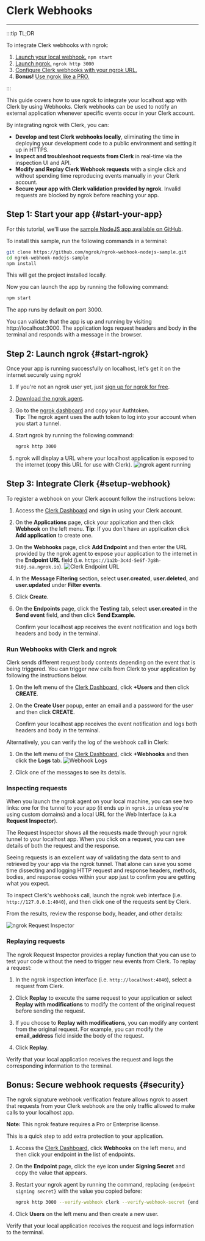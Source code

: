# Clerk Webhooks
------------

:::tip TL;DR

To integrate Clerk webhooks with ngrok:
1. [Launch your local webhook.](#start-your-app) `npm start`
1. [Launch ngrok.](#start-ngrok) `ngrok http 3000`
1. [Configure Clerk webhooks with your ngrok URL.](#setup-webhook)
1. **Bonus!** [Use ngrok like a PRO.](#security)

:::


This guide covers how to use ngrok to integrate your localhost app with Clerk by using Webhooks.
Clerk webhooks can be used to notify an external application whenever specific events occur in your Clerk account. 

By integrating ngrok with Clerk, you can:

- **Develop and test Clerk webhooks locally**, eliminating the time in deploying your development code to a public environment and setting it up in HTTPS.
- **Inspect and troubleshoot requests from Clerk** in real-time via the inspection UI and API.
- **Modify and Replay Clerk Webhook requests** with a single click and without spending time reproducing events manually in your Clerk account.
- **Secure your app with Clerk validation provided by ngrok**. Invalid requests are blocked by ngrok before reaching your app.


## **Step 1**: Start your app {#start-your-app}

For this tutorial, we'll use the [sample NodeJS app available on GitHub](https://github.com/ngrok/ngrok-webhook-nodejs-sample). 

To install this sample, run the following commands in a terminal:

```bash
git clone https://github.com/ngrok/ngrok-webhook-nodejs-sample.git
cd ngrok-webhook-nodejs-sample
npm install
```

This will get the project installed locally.

Now you can launch the app by running the following command: 

```bash
npm start
```

The app runs by default on port 3000. 

You can validate that the app is up and running by visiting http://localhost:3000. The application logs request headers and body in the terminal and responds with a message in the browser.


## **Step 2**: Launch ngrok {#start-ngrok}

Once your app is running successfully on localhost, let's get it on the internet securely using ngrok! 

1. If you're not an ngrok user yet, just [sign up for ngrok for free](https://ngrok.com/signup).

1. [Download the ngrok agent](https://ngrok.com/download).

1. Go to the [ngrok dashboard](https://dashboard.ngrok.com) and copy your Authtoken. <br />
    **Tip:** The ngrok agent uses the auth token to log into your account when you start a tunnel.
    
1. Start ngrok by running the following command:
    ```bash
    ngrok http 3000
    ```

1. ngrok will display a URL where your localhost application is exposed to the internet (copy this URL for use with Clerk).
    ![ngrok agent running](/img/integrations/launch_ngrok_tunnel.png)


## **Step 3**: Integrate Clerk {#setup-webhook}

To register a webhook on your Clerk account follow the instructions below:

1. Access the [Clerk Dashboard](https://dashboard.clerk.dev/) and sign in using your Clerk account.

1. On the **Applications** page, click your application and then click **Webhook** on the left menu.
    **Tip**: If you don`t have an application click **Add application** to create one.

1. On the **Webhooks** page, click **Add Endpoint** and then enter the URL provided by the ngrok agent to expose your application to the internet in the **Endpoint URL** field (i.e. `https://1a2b-3c4d-5e6f-7g8h-9i0j.sa.ngrok.io`).
    ![Clerk Endpoint URL](img/ngrok_url_configuration_clerk.png)

1. In the **Message Filtering** section, select **user.created**, **user.deleted**, and **user.updated** under **Filter events**.

1. Click **Create**.

1. On the **Endpoints** page, click the **Testing** tab, select **user.created** in the **Send event** field, and then click **Send Example**.

    Confirm your localhost app receives the event notification and logs both headers and body in the terminal.


### Run Webhooks with Clerk and ngrok

Clerk sends different request body contents depending on the event that is being triggered.
You can trigger new calls from Clerk to your application by following the instructions below.

1. On the left menu of the [Clerk Dashboard](https://dashboard.clerk.dev/), click **+Users** and then click **CREATE**.

1. On the **Create User** popup, enter an email and a password for the user and then click **CREATE**.

    Confirm your localhost app receives the event notification and logs both headers and body in the terminal.

Alternatively, you can verify the log of the webhook call in Clerk:

1. On the left menu of the [Clerk Dashboard](https://dashboard.clerk.dev/), click **+Webhooks** and then click the **Logs** tab. 
    ![Webhook Logs](img/ngrok_logs_clerk.png)

1. Click one of the messages to see its details.


### Inspecting requests

When you launch the ngrok agent on your local machine, you can see two links: one for the tunnel to your app (it ends up in `ngrok.io` unless you're using custom domains) and a local URL for the Web Interface (a.k.a **Request Inspector**).

The Request Inspector shows all the requests made through your ngrok tunnel to your localhost app. When you click on a request, you can see details of both the request and the response.

Seeing requests is an excellent way of validating the data sent to and retrieved by your app via the ngrok tunnel. That alone can save you some time dissecting and logging HTTP request and response headers, methods, bodies, and response codes within your app just to confirm you are getting what you expect.

To inspect Clerk's webhooks call, launch the ngrok web interface (i.e. `http://127.0.0.1:4040`), and then click one of the requests sent by Clerk.

From the results, review the response body, header, and other details:

![ngrok Request Inspector](img/ngrok_introspection_clerk_webhooks.png)


### Replaying requests

The ngrok Request Inspector provides a replay function that you can use to test your code without the need to trigger new events from Clerk. To replay a request:

1. In the ngrok inspection interface (i.e. `http://localhost:4040`), select a request from Clerk.

1. Click **Replay** to execute the same request to your application or select **Replay with modifications** to modify the content of the original request before sending the request.

1. If you choose to **Replay with modifications**, you can modify any content from the original request. For example, you can modify the **email_address** field inside the body of the request.

1. Click **Replay**.

Verify that your local application receives the request and logs the corresponding information to the terminal.


## **Bonus**: Secure webhook requests {#security}

The ngrok signature webhook verification feature allows ngrok to assert that requests from your Clerk webhook are the only traffic allowed to make calls to your localhost app.

**Note:** This ngrok feature requires a Pro or Enterprise license.

This is a quick step to add extra protection to your application.

1. Access the [Clerk Dashboard](https://dashboard.clerk.dev/), click **Webhooks** on the left menu, and then click your endpoint in the list of endpoints.

1. On the **Endpoint** page, click the eye icon under **Signing Secret** and copy the value that appears.

1. Restart your ngrok agent by running the command, replacing `{endpoint signing secret}` with the value you copied before:
    ```bash
    ngrok http 3000 --verify-webhook clerk --verify-webhook-secret {endpoint signing secret}
    ```

1. Click **Users** on the left menu and then create a new user.

Verify that your local application receives the request and logs information to the terminal.
